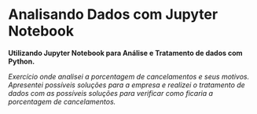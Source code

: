 # Analisando Dados com Jupyter Notebook

**Utilizando Jupyter Notebook para Análise e Tratamento de dados com Python.** <br>

*Exercício onde analisei a porcentagem de cancelamentos e seus motivos. Apresentei possíveis soluções para a empresa e realizei o tratamento de dados com as possíveis soluções para verificar como ficaria a porcentagem de cancelamentos.*
